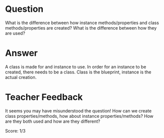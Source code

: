 # Question

What is the difference between how instance methods/properties and class methods/properties are created? What is the difference between how they are used?

# Answer

A class is made for and instance to use. In order for an instance to be created, there needs to be a class. Class is the blueprint, instance is the actual creation.

# Teacher Feedback

It seems you may have misunderstood the question! How can we create class properties/methods, how about instance properties/methods? How are they both used and how are they different?

Score: 1/3